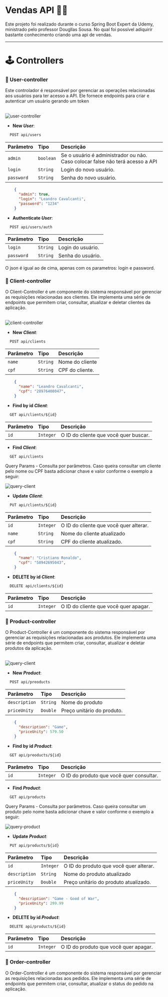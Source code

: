 # Vendas API 👩‍💻

Este projeto foi realizado durante o curso Spring Boot Expert da Udemy, ministrado pelo professor Dougllas Sousa. 
No qual foi possível adiquirir bastante conhecimento criando uma api de vendas.

---

# 🕹 Controllers

<h3>📌 User-controller</h3>
Este controlador é responsável por gerenciar as operações relacionadas aos usuários para ter acesso a API. Ele fornece endpoints para criar e autenticar um usuário gerando um token<br><br>

![user-controller](https://github.com/leandrocvt/assets/blob/main/vendas/usercontroller.png)

- **New _User_**:

```http
  POST api/users
```

| Parâmetro   | Tipo       | Descrição                           |
| :---------- | :--------- | :---------------------------------- |
| `admin` | `boolean` | Se o usuário é administrador ou não. Caso colocar false não terá acesso a API |
| `login` | `String` | Login do novo usuário. |
| `password` | `String` | Senha do novo usuário. |

```json
    {
      "admin": true,
      "login": "Leandro Cavalcanti",
      "password": "1234"
    }
```

- **Authenticate _User_**:

```http
  POST api/users/auth
```

| Parâmetro   | Tipo       | Descrição                           |
| :---------- | :--------- | :---------------------------------- |
| `login` | `String` | Login do usuário. |
| `password` | `String` | Senha do usuário. |

O json é igual ao de cima, apenas com os parametros: login e password.

<h3>📌 Client-controller</h3>
O Client-Controller é um componente do sistema responsável por gerenciar as requisições relacionadas aos clientes. Ele implementa uma série de endpoints que permitem criar, consultar, atualizar e deletar clientes da aplicação. <br><br>

![client-controller](https://github.com/leandrocvt/assets/blob/main/vendas/clientcontroller.png)

- **New _Client_**:

```http
  POST api/clients
```

| Parâmetro   | Tipo       | Descrição                           |
| :---------- | :--------- | :---------------------------------- |
| `name` | `String` | Nome do cliente |
| `cpf` | `String` | CPF do cliente. |


```json
    {
      "name": "Leandro Cavalcanti",
      "cpf": "28976408047",
    }
```

- **Find by id _Client_**:

```http
  GET api/clients/${id}
```

| Parâmetro   | Tipo       | Descrição                                   |
| :---------- | :--------- | :------------------------------------------ |
| `id`      | `Integer` | O ID do cliente que você quer buscar. |

- **Find _Client_**:

```http
  GET api/clients
```
 Query Params - Consulta por parâmetros. Caso queira consultar um cliente pelo nome ou CPF basta adicionar chave e valor conforme o exemplo a seguir: 

![query-client](https://github.com/leandrocvt/assets/blob/main/vendas/query-client.png)

- **Update _Client_**:

```http
  PUT api/clients/${id}
```

| Parâmetro   | Tipo       | Descrição                           |
| :---------- | :--------- | :---------------------------------- |
| `id`      | `Integer` | O ID do cliente que você quer alterar. |
| `name` | `String` | Nome do cliente atualizado |
| `cpf` | `String` | CPF do cliente atualizado. |

```json
    {
      "name": "Cristiano Ronaldo",
      "cpf": "58942695043",
    }
```

- **DELETE by id _Client_**:

```http
  DELETE api/clients/${id}
```

| Parâmetro   | Tipo       | Descrição                                   |
| :---------- | :--------- | :------------------------------------------ |
| `id`      | `Integer` | O ID do cliente que você quer apagar. |

<h3>📌 Product-controller</h3>
O Product-Controller é um componente do sistema responsável por gerenciar as requisições relacionadas aos produtos. Ele implementa uma série de endpoints que permitem criar, consultar, atualizar e deletar produtos da aplicação. <br><br>

![query-client](https://github.com/leandrocvt/assets/blob/main/vendas/productcontroller.png)

- **New _Product_**:

```http
  POST api/preoducts
```

| Parâmetro   | Tipo       | Descrição                           |
| :---------- | :--------- | :---------------------------------- |
| `description` | `String` | Nome do produto |
| `priceUnity` | `Double` | Preço unitário do produto. |


```json
    {
      "description": "Game",
      "priceUnity": 579.50
    }
```

- **Find by id _Product_**:

```http
  GET api/preoducts/${id}
```

| Parâmetro   | Tipo       | Descrição                                   |
| :---------- | :--------- | :------------------------------------------ |
| `id`      | `Integer` | O ID do produto que você quer consultar. |

- **Find _Product_**:

```http
  GET api/products
```
 Query Params - Consulta por parâmetros. Caso queira consultar um produto pelo nome basta adicionar chave e valor conforme o exemplo a seguir: 

![query-product](https://github.com/leandrocvt/assets/blob/main/vendas/query-product.png)

- **Update _Product_**:

```http
  PUT api/products/${id}
```

| Parâmetro   | Tipo       | Descrição                           |
| :---------- | :--------- | :---------------------------------- |
| `id`      | `Integer` | O ID do produto que você quer alterar. |
| `description` | `String` | Nome do produto atualizado |
| `priceUnity` | `Double` | Preço unitário do produto atualizado. |

```json
    {
      "description": "Game - Good of War",
      "priceUnity": 299.99
    }
```

- **DELETE by id _Product_**:

```http
  DELETE api/products/${id}
```

| Parâmetro   | Tipo       | Descrição                                   |
| :---------- | :--------- | :------------------------------------------ |
| `id`      | `Integer` | O ID do produto que você quer apagar. |

<h3>📌 Order-controller</h3>
O Order-Controller é um componente do sistema responsável por gerenciar as requisições relacionadas aos pedidos. Ele implementa uma série de endpoints que permitem criar, consultar, atualizar o status do pedido na aplicação. <br><br>